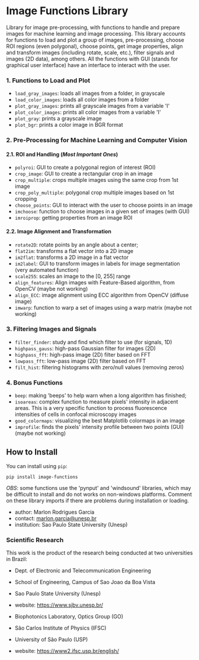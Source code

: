 # Image Functions Library

Library for image pre-processing, with functions to handle and prepare images for machine learning and image processing. This library accounts for functions to load and plot a group of images, pre-processing, choose ROI regions (even polygonal), choose points, get image properties, align and transform images (including rotate, scale, etc.), filter signals and images (2D data), among others. All the functions with GUI (stands for graphical user interface) have an interface to interact with the user.


### 1. Functions to Load and Plot

- `load_gray_images`: loads all images from a folder, in grayscale
- `load_color_images`: loads all color images from a folder
- `plot_gray_images`: prints all grayscale images from a variable 'I'
- `plot_color_images`: prints all color images from a variable 'I'
- `plot_gray`: prints a grayscale image
- `plot_bgr`: prints a color image in BGR format


### 2. Pre-Processing for Machine Learning and Computer Vision

#### 2.1. ROI and Handling (*Most Important Ones*)

- `polyroi`: GUI to create a polygonal region of interest (ROI)
- `crop_image`: GUI to create a rectangular crop in an image
- `crop_multiple`: crops multiple images using the same crop from 1st image
- `crop_poly_multiple`: polygonal crop multiple images based on 1st cropping
- `choose_points`: GUI to interact with the user to choose points in an image
- `imchoose`: function to choose images in a given set of images (with GUI)
- `imroiprop`: getting properties from an image ROI
    
    
#### 2.2. Image Alignment and Transformation

- `rotate2D`: rotate points by an angle about a center;
- `flat2im`: transforms a flat vector into a 2D image
- `im2flat`: transforms a 2D image in a flat vector
- `im2label`: GUI to transform images in labels for image segmentation (very automated function)
- `scale255`: scales an image to the [0, 255] range
- `align_features`: Align images with Feature-Based algorithm, from OpenCV (maybe not working)
- `align_ECC`: image alignment using ECC algorithm from OpenCV (diffuse image)
- `imwarp`: function to warp a set of images using a warp matrix (maybe not working)
    
    
### 3. Filtering Images and Signals

- `filter_finder`: study and find which filter to use (for signals, 1D)
- `highpass_gauss`: high-pass Gaussian filter for images (2D)
- `highpass_fft`: high-pass image (2D) filter based on FFT
- `lowpass_fft`: low-pass image (2D) filter based on FFT
- `filt_hist`: filtering histograms with zero/null values (removing zeros)


### 4. Bonus Functions

- `beep`: making 'beeps' to help warn when a long algorithm has finished;
- `isoareas`: complex function to measure pixels' intensity in adjacent areas. This is a very specific function to process fluorescence intensities of cells in confocal microscopy images
- `good_colormaps`: visualizing the best Matplotlib colormaps in an image
- `improfile`: finds the pixels' intensity profile between two points (GUI) (maybe not working)
    

## How to Install

You can install using `pip`:

```
pip install image-functions
```

*OBS*: some functions use the 'pynput' and 'windsound' libraries, which may be difficult to install and do not works on non-windows platforms. Comment on these library imports if there are problems during installation or loading.

- author: Marlon Rodrigues Garcia
- contact: marlon.garcia@unesp.br
- institution: Sao Paulo State University (Unesp)


### Scientific Research

This work is the product of the research being conducted at two universities in Brazil:

- Dept. of Electronic and Telecommunication Engineering
- School of Engineering, Campus of Sao Joao da Boa Vista
- Sao Paulo State University (Unesp)
- website: https://www.sjbv.unesp.br/<br>


- Biophotonics Laboratory, Optics Group (GO)
- São Carlos Institute of Physics (IFSC)
- University of São Paulo (USP)
- website: https://www2.ifsc.usp.br/english/